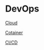 # DevOps

[Cloud](DevOps%2059699539c7494465b8b0ed2104d5e627/Cloud%208c40a3725b1543068f0b005a579dc8ae.md)

[Cotainer](DevOps%2059699539c7494465b8b0ed2104d5e627/Cotainer%20121b343d66fb4738b094609c8d122c4b.md)

[CI/CD](DevOps%2059699539c7494465b8b0ed2104d5e627/CI%20CD%20bbb28f17549f46f395388a5f0f056178.md)